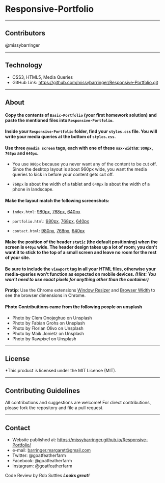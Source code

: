 # Responsive-Portfolio
____________________________________
## Contributors
@missybarringer
____________________________________
## Technology
* CSS3, HTML5, Media Queries
* GitHub Link: https://github.com/missybarringer/Responsive-Portfolio.git
____________________________________
## About
#### Copy the contents of `Basic-Portfolio` (your first homework solution) and paste the mentioned files into `Responsive-Portfolio`.

#### Inside your `Responsive-Portfolio` folder, find your `styles.css` file. You will write your media queries at the bottom of `styles.css`.

#### Use three `@media screen` tags, each with one of these `max-width`s: `980px`, `768px` and `640px`.

   * You use `980px` because you never want any of the content to be cut off. Since the desktop layout is about 960px wide, you want the media queries to kick in before your content gets cut off.

   * `768px` is about the width of a tablet and `640px` is about the width of a phone in landscape.

#### Make the layout match the following screenshots:

   * `index.html`: [980px](Images/980-index.jpg), [768px](Images/768-index.jpg), [640px](Images/640-index.jpg)

   * `portfolio.html`: [980px](Images/980-portfolio.jpg), [768px](Images/768-portfolio.jpg), [640px](Images/640-portfolio.jpg)

   * `contact.html`: [980px](Images/980-contact.jpg), [768px](Images/768-contact.jpg), [640px](Images/640-contact.jpg)

#### Make the position of the header `static` (the default positioning) when the screen is `640px` wide. The header design takes up a lot of room; you don't want it to stick to the top of a small screen and leave no room for the rest of your site.

#### Be sure to include the `viewport` tag in all your HTML files, otherwise your media-queries won't function as expected on mobile devices. _(Hint: You won't need to use exact pixels for anything other than the container)_

**Protip**: Use the Chrome extensions [Window Resizer](https://chrome.google.com/webstore/detail/window-resizer/kkelicaakdanhinjdeammmilcgefonfh) and [Browser Width](https://chrome.google.com/webstore/detail/browser-width/mlnegepkjlccabakompdmbcmdieaideh) to see the browser dimensions in Chrome.

#### Photo Contribuitions came from the following people on unsplash
* Photo by Clem Onojeghuo on Unsplash
* Photo by Fabian Grohs on Unsplash
* Photo by Florian Olivo on Unsplash
* Photo by Maik Jonietz on Unsplash
* Photo by Rawpixel on Unsplash
____________________________________
## License
*This product is licensed under the MIT License (MIT).
____________________________________
## Contributing Guidelines
All contributions and suggestions are welcome!
For direct contributions, please fork the repository and file a pull request.
____________________________________
## Contact
* Website published at: https://missybarringer.github.io/Responsive-Portfolio/
* e-mail: barringer.margaret@gmail.com
* Twitter: @goatfeatherfarm
* Facebook: @goatfeatherfarm
* Instagram: @goatfeatherfarm

Code Review by Rob Suttles  ***Looks great!***
